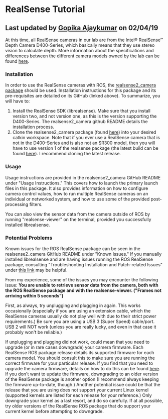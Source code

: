 # RealSense Tutorial
## Last updated by [Gopika Ajaykumar](https://github.com/gopikaajaykumar) on 02/04/19

At this time, all RealSense cameras in our lab are from the Intel® RealSense™ Depth Camera D400-Series, which basically means
that they use stereo vision to calculate depth. More information about the specifications and differences between the different camera models owned by the lab can be found [here](https://software.intel.com/en-us/realsense/d400).

### Installation
In order to use the RealSense cameras with ROS, the [realsense2_camera package](https://github.com/intel-ros/realsense) 
should be used. Installation instructions for this package and its pre-requisites are detailed on its GitHub (linked above). 
To summarize, you will have to:
1. Install the RealSense SDK (librealsense). Make sure that you install version two, and not version one, as this is the 
version supporting the D400-Series. The realsense2_camera github README details the installation process.
2. Clone the realsense2_camera package (found [here](https://github.com/intel-ros/realsense/releases)) into your desired catkin 
workspace. Note that if you ever use a RealSense camera that is not in the D400-Series and is also not an SR300 model, then you 
will have to use version 1 of the realsense package (the latest build can be found [here](https://github.com/intel-ros/realsense/releases/tag/1.8.1)). I recommend cloning the latest release.

### Usage
Usage instructions are provided in the realsense2_camera GitHub README under "Usage Instructions." This covers how to launch the primary launch files in this package. It also provides information on how to configure camera control values, how to run multiple RealSense cameras on an individual or networked system, and how to use some of the provided post-processing filters.

You can also view the sensor data from the camera outside of ROS by running "realsense-viewer" on the terminal, provided you successfully installed librealsense.

### Potential Problems
Known issues for the ROS RealSense package can be seen in the realsense2_camera GitHub README under "Known Issues." If you manually installed librealsense and are having issues running the ROS RealSense package, consulting "Troubleshooting Installation and Patch-related Issues" under [this link](https://github.com/IntelRealSense/librealsense/blob/development/doc/installation.md) may be helpful.

From my experience, some of the issues you may encounter the following issue:
**You are unable to retrieve sensor data from the camera, both with the ROS RealSense package and with the realsense-viewer. ("Frames not arriving within 5 seconds")** 

First, as always, try unplugging and plugging in again. This works occasionally (especially if you are using an extension cable, which the RealSense cameras usually do not play well with due to their strict power requirements.) Be sure you are using a USB 3 (Super Speed) cable/port. USB 2 will NOT work (unless you are really lucky, and even in that case it probably won't be reliable.)

If unplugging and plugging did not work, could mean that you need to upgrade (or in rare cases downgrade) your camera firmware. Each RealSense ROS package release details its supported firmware for each camera model. You should consult this to make sure you are running the correct firmware for your particular release. If you find that you need to upgrade the camera firmware, details on how to do this can be found [here](https://www.intel.com/content/www/us/en/support/articles/000028171/emerging-technologies/intel-realsense-technology.html). If you don't want to update the firmware, downgrading to an older version of the RealSense package is another option (I recommend always keeping the firmware up-to-date, though.) Another potential issue could be that the release that you are using does not support your current Linux kernel (supported kernels are listed for each release for your reference.) Only downgrade your kernel as a last resort, and do so carefully. If at all possible, try older versions of the RealSense ROS package that do support your current kernel before attempting to downgrade.
